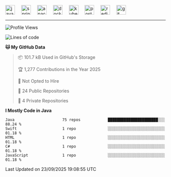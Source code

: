 <p align="left">
  <img src="https://cdn.jsdelivr.net/gh/devicons/devicon/icons/java/java-original.svg" style="height: 30px; width: 30px;" alt="java logo" />
  <img width="12" />
  <img src="https://cdn.jsdelivr.net/gh/devicons/devicon/icons/spring/spring-original.svg" style="height: 30px; width: 30px;" alt="spring logo" />
  <img width="12" />
  <img src="https://cdn.jsdelivr.net/gh/devicons/devicon/icons/apachekafka/apachekafka-original.svg" style="height: 30px; width: 30px;" alt="apachekafka logo" />
  <img width="12" />
  <img src="https://cdn.jsdelivr.net/gh/devicons/devicon/icons/docker/docker-original.svg" style="height: 30px; width: 30px;" alt="docker logo" />
  <img width="12" />
  <img src="https://cdn.jsdelivr.net/gh/devicons/devicon/icons/kubernetes/kubernetes-plain.svg" style="height: 30px; width: 30px;" alt="kubernetes logo" />
  <img width="12" />
  <img src="https://cdn.jsdelivr.net/gh/devicons/devicon/icons/postgresql/postgresql-original.svg" style="height: 30px; width: 30px;" alt="postgresql logo" />
  <img width="12" />
  <img src="https://cdn.jsdelivr.net/gh/devicons/devicon/icons/redis/redis-original.svg" style="height: 30px; width: 30px;" alt="redis logo" />
  <img width="12" />
  <img src="https://cdn.jsdelivr.net/gh/devicons/devicon/icons/git/git-original.svg" style="height: 30px; width: 30px;" alt="git logo" />
</p>


<!--<img src="https://media.giphy.com/media/LnQjpWaON8nhr21vNW/giphy.gif" width="60"> <em><b>I love connecting with different people</b> so if you want to say <b>hi, I'll be happy to meet you more!</b> 😊 </em> -->

---
<!--START_SECTION:waka-->
![Profile Views](http://img.shields.io/badge/Profile%20Views-0-blue)

![Lines of code](https://img.shields.io/badge/From%20Hello%20World%20I%27ve%20Written-8.7%20million%20lines%20of%20code-blue)

**🐱 My GitHub Data** 

> 📦 101.7 kB Used in GitHub's Storage 
 > 
> 🏆 1,277 Contributions in the Year 2025
 > 
> 🚫 Not Opted to Hire
 > 
> 📜 24 Public Repositories 
 > 
> 🔑 4 Private Repositories 
 > 
**I Mostly Code in Java** 

```text
Java                     75 repos            ██████████████████████░░░   88.24 % 
Swift                    1 repo              ░░░░░░░░░░░░░░░░░░░░░░░░░   01.18 % 
HTML                     1 repo              ░░░░░░░░░░░░░░░░░░░░░░░░░   01.18 % 
C#                       1 repo              ░░░░░░░░░░░░░░░░░░░░░░░░░   01.18 % 
JavaScript               1 repo              ░░░░░░░░░░░░░░░░░░░░░░░░░   01.18 % 
```




 Last Updated on 23/09/2025 19:08:55 UTC
<!--END_SECTION:waka-->


<!--
**SimakovIgor/SimakovIgor** is a ✨ _special_ ✨ repository because its `README.md` (this file) appears on your GitHub profile.

Here are some ideas to get you started:

- 🔭 I’m currently working on ...
- 🌱 I’m currently learning ...
- 👯 I’m looking to collaborate on ...
- 🤔 I’m looking for help with ...
- 💬 Ask me about ...
- 📫 How to reach me: ...
- 😄 Pronouns: ...
- ⚡ Fun fact: ...
-->

